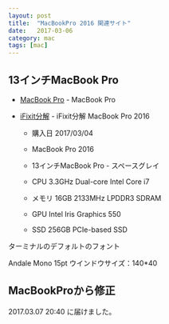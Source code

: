 ```yaml
---
layout: post
title:  "MacBookPro 2016 関連サイト"
date:   2017-03-06
category: mac
tags: [mac]
---
```


## 13インチMacBook Pro

- [MacBook Pro](http://www.apple.com/jp/shop/buy-mac/macbook-pro) - MacBook Pro

- [iFixit分解](http://gigazine.net/news/20161117-macbook-pro-touch-bar-teardown/) - iFixit分解 MacBook Pro 2016 

    * 購入日 2017/03/04

    *  MacBook Pro 2016
    *    13インチMacBook Pro - スペースグレイ
    *    CPU        3.3GHz     Dual-core Intel Core i7
    *    メモリ     16GB       2133MHz LPDDR3 SDRAM
    *    GPU        Intel Iris Graphics 550
    *    SSD        256GB PCIe-based SSD


ターミナルのデフォルトのフォント

Andale Mono 15pt
ウインドウサイズ：140*40

## MacBookProから修正
   
   2017.03.07 20:40 に届けました。
   

